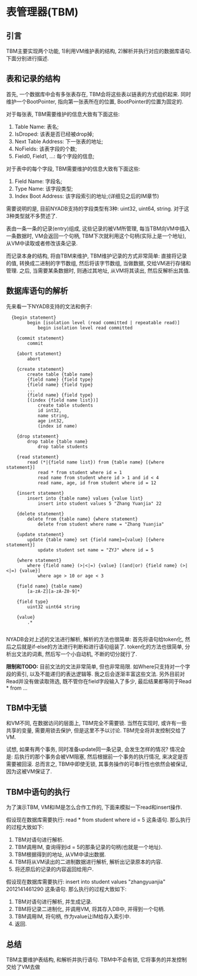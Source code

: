 # 表管理器(TBM)

## 引言

TBM主要实现两个功能, 1)利用VM维护表的结构, 2)解析并执行对应的数据库语句. 下面分别进行描述.

## 表和记录的结构

首先, 一个数据库中会有多张表存在, TBM会将这些表以链表的方式组织起来. 同时维护一个BootPointer, 指向第一张表所在的位置, BootPointer的位置为固定的.

对于每张表, TBM需要维护的信息大致有下面这些:

1. Table Name: 表名;
2. IsDroped: 该表是否已经被drop掉;
3. Next Table Address: 下一张表的地址;
4. NoFields: 该表字段的个数;
5. Field0, Field1, ...: 每个字段的信息;

对于表中的每个字段, TBM需要维护的信息大致有下面这些:

1. Field Name: 字段名;
2. Type Name: 该字段类型;
3. Index Boot Address: 该字段索引的地址;(详细见之后的IM章节)

需要说明的是, 目前NYADB支持的字段类型有3种: uint32, uint64, string. 对于这3种类型就不多赘述了.

表由一条一条的记录(entry)组成, 这些记录的被VM所管理, 每当TBM向VM中插入一条数据时, VM会返回一个句柄, TBM下次就利用这个句柄(实际上是一个地址), 从VM中读取或者修改该条记录.

而记录本身的结构, 将由TBM来维护, TBM维护记录的方式非常简单: 直接将记录的值, 转换成二进制的字节数组, 然后将该字节数组, 当做数据, 交给VM进行存储和管理. 之后, 当需要某条数据时, 则通过其地址, 从VM将其读出, 然后反解析出其值.

## 数据库语句的解析

先来看一下NYADB支持的文法和例子:

```
  {begin statement}
        begin [isolation level (read committed | repeatable read)]
            begin isolation level read committed

    {commit statement}
        commit

    {abort statement}
        abort

    {create statement}
        create table {table name}
        {field name} {field type}
        {field name} {field type}
        ...
        {field name} {field type}
        [(index {field name list})]
            create table students
            id int32,
            name string,
            age int32,
            (index id name)

    {drop statement}
        drop table {table name}
            drop table students

    {read statement}
        read (*|{field name list}) from {table name} [{where statement}]
            read * from student where id = 1
            read name from student where id > 1 and id < 4
            read name, age, id from student where id = 12

    {insert statement}
        insert into {table name} values {value list}
            insert into student values 5 "Zhang Yuanjia" 22

    {delete statement}
        delete from {table name} {where statement}
            delete from student where name = "Zhang Yuanjia"

    {update statement}
        update {table name} set {field name}={value} [{where statement}]
            update student set name = "ZYJ" where id = 5

    {where statement}
        where {field name} (>|<|=) {value} [(and|or) {field name} (>|<|=) {value}]
            where age > 10 or age < 3

    {field name} {table name}
        [a-zA-Z][a-zA-Z0-9]*

    {field type}
        uint32 uint64 string

    {value}
        .*
    
```

NYADB会对上述的文法进行解析, 解析的方法也很简单: 首先将语句给token化, 然后之后就是if-else的方法进行判断和进行语句组装了. token化的方法也很简单, 分析出文法的词素, 然后写一个小自动机, 不断的切分就行了.

**限制和TODO:** 目前文法的文法非常简单, 但也非常局限. 如Where只支持对一个字段的索引, 以及不能递归的表达逻辑等. 我之后会逐渐丰富这些文法. 另外目前对Read并没有做读取筛选, 既不管你在field字段输入了多少, 最后结果都等同于Read * from ...

## TBM中无锁

和VM不同, 在数据访问的层面上, TBM完全不需要锁. 当然在实现时, 或许有一些共享的变量, 需要用锁去保护, 但是这里不予以讨论. TBM完全将并发控制交给了VM.

试想, 如果有两个事务, 同时准备update同一条记录, 会发生怎样的情况? 情况会是: 后执行的那个事务会被VM阻塞, 然后根据前一个事务的执行情况, 来决定是否需要被回滚. 总而言之, TBM中即使无锁, 其事务操作的可串行性也依然会被保证, 因为这被VM保证了.

## TBM中语句的执行

为了演示TBM, VM和IM是怎么合作工作的, 下面来模拟一下read和insert操作.

假设现在数据库需要执行: read * from student where id = 5 这条语句. 那么执行的过程大致如下:

1. TBM对语句进行解析.
2. TBM调用IM, 查询得到id = 5的那条记录的句柄(也就是一个地址).
3. TBM根据得到的地址, 从VM中读出数据.
4. TBM将从VM读出的二进制数据进行解析, 解析出记录原本的内容.
5. 将还原后的记录的内容返回给用户.

假设现在数据库需要执行: insert into student values "zhangyuanjia" 2012141461290 这条语句. 那么执行的过程大致如下:

1. TBM对语句进行解析, 并生成记录.
2. TBM将记录二进制化, 并调用VM, 将其存入DB中, 并得到一个句柄.
3. TBM调用IM, 将句柄, 作为value让IM给存入索引中.
4. 返回.

## 总结

TBM主要维护表结构, 和解析并执行语句. TBM中不会有锁, 它将事务的并发控制交给了VM去做